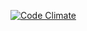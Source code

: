 [![Code Climate](https://codeclimate.com/github/superacidjax/myhelloworld/badges/gpa.svg)](https://codeclimate.com/github/superacidjax/myhelloworld)
